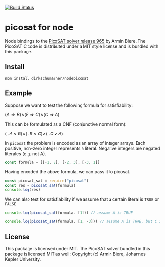 [![Build Status](https://travis-ci.org/dirkschumacher/nodepicosat.svg?branch=master)](https://travis-ci.org/dirkschumacher/nodepicosat)

# picosat for node

Node bindings to the [PicoSAT solver release 965](http://fmv.jku.at/picosat/) by Armin Biere. The PicoSAT C code is distributed under a MIT style license and is bundled with this package.

## Install

```
npm install dirkschumacher/nodepicosat
```

## Example


Suppose we want to test the following formula for satisfiability:

(*A* ⇒ *B*)∧(*B* ⇒ *C*)∧(*C* ⇒ *A*)

This can be formulated as a CNF (conjunctive normal form):

(¬*A* ∨ *B*)∧(¬*B* ∨ *C*)∧(¬*C* ∨ *A*)

In `picosat` the problem is encoded as an array of integer arrays. Each positive, non-zero integer represents a literal. Negative integers are negated literales (e.g. not A).

```js
const formula = [[-1, 2], [-2, 3], [-3, 1]]
```
Having encoded the above formula, we can pass it to picosat.

```js
const picosat_sat = require("picosat")
const res = picosat_sat(formula)
console.log(res)
```

We can also test for satisfiability if we assume that a certain literal is `TRUE` or `FALSE`

```js
console.log(picosat_sat(formula, [1])) // assume A is TRUE
```

```js
console.log(picosat_sat(formula, [1, -3])) // assume A is TRUE, but C is FALSE
```

## License

This package is licensed under MIT. The PicoSAT solver bundled in this package is licensed MIT as well: Copyright (c) Armin Biere, Johannes Kepler University.
